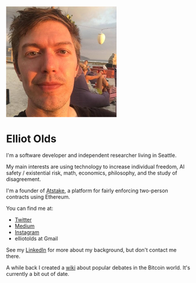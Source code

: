 ![me](mefb300.jpg)

# Elliot Olds

I'm a software developer and independent researcher living in Seattle.

My main interests are using technology to increase individual freedom, AI safety / existential risk, math, economics, philosophy, and the study of disagreement.

I'm a founder of [Atstake](https://atstake.net), a platform for fairly enforcing two-person contracts using Ethereum.

You can find me at:
- [Twitter](https://twitter.com/elliot_olds)
- [Medium](https://medium.com/@elliotolds)
- [Instagram](https://www.instagram.com/symme7ry/)
- elliotolds at Gmail

See my [LinkedIn](https://www.linkedin.com/in/elliotolds/) for more about my background, but don't contact me there.


A while back I created a [wiki](https://bitcoindebates.miraheze.org) about popular debates in the Bitcoin world. It's currently a bit out of date.
